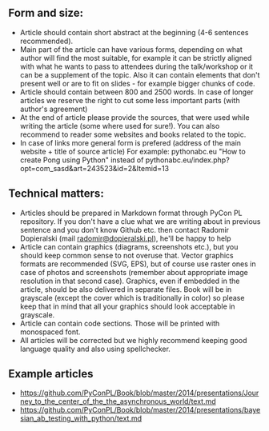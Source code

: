 Form and size:
---
  * Article should contain short abstract at the beginning (4-6 sentences recommended).
  * Main part of the article can have various forms, depending on what author will find the most suitable,
  for example it can be strictly aligned with what he wants to pass to attendees during the talk/workshop or it can be
  a supplement of the topic. Also it can contain elements that don't present well or are to fit on slides - for example
  bigger chunks of code.
  * Article should contain between 800 and 2500 words. In case of longer articles we reserve the right to cut some
  less important parts (with author's agreement)
  * At the end of article please provide the sources, that were used while writing the article (some where used for sure!).
  You can also recommend to reader some websites and books related to the topic.
  * In case of links more general form is prefered (address of the main website + title of source article)
  For example:
  pythonabc.eu "How to create Pong using Python"
  instead of
  pythonabc.eu/index.php?opt=com_sasd&art=243523&id=2&Itemid=13

Technical matters:
---
  * Articles should be prepared in Markdown format through PyCon PL repository. If you don't have a clue what we are writing about in previous sentence and you don't know Github etc. then contact Radomir Dopieralski (mail radomir@dopieralski.pl), he'll be happy to help
  * Article can contain graphics (diagrams, screenshots etc.), but you should keep common sense to not overuse that. Vector graphics formats are recommended (SVG, EPS), but of course use raster ones in case of photos and screenshots (remember about appropriate image resolution in that second case).  Graphics, even if embedded in the article, should be also delivered in separate files. Book will be in grayscale (except the cover which is traditionally in color) so please keep that in mind that all your graphics should look acceptable in grayscale.
  * Article can contain code sections. Those will be printed with monospaced font.
  * All articles will be corrected but we highly recommend keeping good language quality and also using spellchecker.
  
Example articles
---
  * https://github.com/PyConPL/Book/blob/master/2014/presentations/Journey_to_the_center_of_the_the_asynchronous_world/text.md
  * https://github.com/PyConPL/Book/blob/master/2014/presentations/bayesian_ab_testing_with_python/text.md
